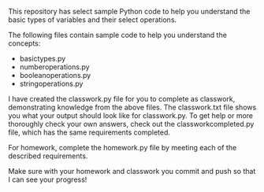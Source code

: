 This repository has select sample Python code to help you understand the basic types of variables and their select operations.

The following files contain sample code to help you understand the concepts:
- basictypes.py
- numberoperations.py
- booleanoperations.py
- stringoperations.py

I have created the classwork.py file for you to complete as classwork, demonstrating knowledge from the above files. The classwork.txt file shows you what your output should look like for classwork.py.
To get help or more thoroughly check your own answers, check out the classworkcompleted.py file, which has the same requirements completed.

For homework, complete the homework.py file by meeting each of the described requirements.

Make sure with your homework and classwork you commit and push so that I can see your progress!